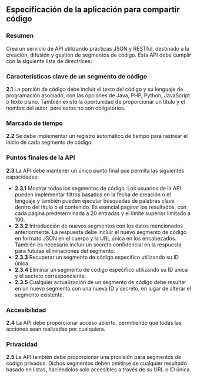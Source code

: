 ## Especificación de la aplicación para compartir código

### Resumen
Crea un servicio de API utilizando prácticas JSON y RESTful, destinado a la creación, difusión y gestión de segmentos de código. Esta API debe cumplir con la siguiente lista de directrices:

### Características clave de un segmento de código
**2.1** La porción de código debe incluir el texto del código y su lenguaje de programación asociado, con las opciones de Java, PHP, Python, JavaScript o texto plano. También existe la oportunidad de proporcionar un título y el nombre del autor, pero estos no son obligatorios.

### Marcado de tiempo
**2.2** Se debe implementar un registro automático de tiempo para rastrear el inicio de cada segmento de código.

### Puntos finales de la API
**2.3** La API debe mantener un único punto final que permita las siguientes capacidades:

- **2.3.1** Mostrar todos los segmentos de código. Los usuarios de la API pueden implementar filtros basados en la fecha de creación o el lenguaje y también pueden ejecutar búsquedas de palabras clave dentro del título o el contenido. Es esencial paginar los resultados, con cada página predeterminada a 20 entradas y el límite superior limitado a 100.
- **2.3.2** Introducción de nuevos segmentos con los datos mencionados anteriormente. La respuesta debe incluir el nuevo segmento de código en formato JSON en el cuerpo y la URL única en los encabezados. También es necesario incluir un secreto confidencial en la respuesta para futuras eliminaciones del segmento.
- **2.3.3** Recuperar un segmento de código específico utilizando su ID única.
- **2.3.4** Eliminar un segmento de código específico utilizando su ID única y el secreto correspondiente.
- **2.3.5** Cualquier actualización de un segmento de código debe resultar en un nuevo segmento con una nueva ID y secreto, en lugar de alterar el segmento existente.

### Accesibilidad
**2.4** La API debe proporcionar acceso abierto, permitiendo que todas las acciones sean realizadas por cualquiera.

### Privacidad
**2.5** La API también debe proporcionar una provisión para segmentos de código privados. Dichos segmentos deben omitirse de cualquier resultado basado en listas, haciéndolos solo accesibles a través de su URL o ID única.
